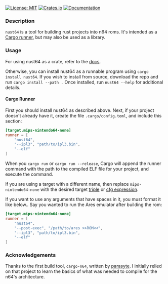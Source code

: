 [![License: MIT](https://img.shields.io/badge/License-MIT-blue?style=flat-square)](LICENSE)
[![Crates.io](https://img.shields.io/crates/v/nust64?style=flat-square)](https://crates.io/crates/nust64)
[![Documentation](https://img.shields.io/docsrs/nust64?style=flat-square)](https://docs.rs/nust64)

### Description
`nust64` is a tool for building rust projects into n64 roms. It's intended as a [Cargo runner](https://doc.rust-lang.org/cargo/reference/config.html#targettriplerunner), but may also be used as a library.

### Usage
For using nust64 as a crate, refer to the [docs](https://docs.rs/nust64).

Otherwise, you can install nust64 as a runnable program using `cargo install nust64`. If you wish to install from source, download the repo and run `cargo install --path .` Once installed, run `nust64 --help` for additional details.

#### Cargo Runner
First you should install nust64 as described above. Next, if your project doesn't already have it,
create the file `.cargo/config.toml`, and include this section:
```Toml
[target.mips-nintendo64-none]
runner = [
    "nust64",
    "--ipl3", "path/to/ipl3.bin",
    "--elf"
]
```
When you `cargo run` or `cargo run --release`, Cargo will append the runner command with the path to the compiled ELF file for your project, and execute the command.

If you are using a target with a different name, then replace `mips-nintendo64-none` with the desired target [triple](https://doc.rust-lang.org/cargo/reference/config.html#targettriplerunner) or [cfg expression](https://doc.rust-lang.org/cargo/reference/config.html#targetcfgrunner).

If you want to use any arguments that have spaces in it, you must format it like below.. Say you wanted to run the Ares emulator after building the rom:
```Toml
[target.mips-nintendo64-none]
runner = [
    "nust64",
    "--post-exec", "/path/to/ares >>ROM<<",
    "--ipl3", "path/to/ipl3.bin",
    "--elf"
]
```

### Acknowledgements
Thanks to the first build tool, `cargo-n64`, written by [parasyte](https://github.com/rust-console/cargo-n64). I initially relied on that project to learn the basics of what was needed to compile for the n64's architecture.